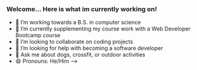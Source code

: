 ### Welcome... Here is what im currently working on!

- 🔭 I’m working towards a B.S. in computer science
- 🌱 I’m currently supplementing my course work with a Web Developer Bootcamp course
- 👯 I’m looking to collaborate on coding projects
- 🤔 I’m looking for help with becoming a software developer 
- 💬 Ask me about dogs, crossfit, or outdoor activities
- 😄 Pronouns: He/Him 
-->
